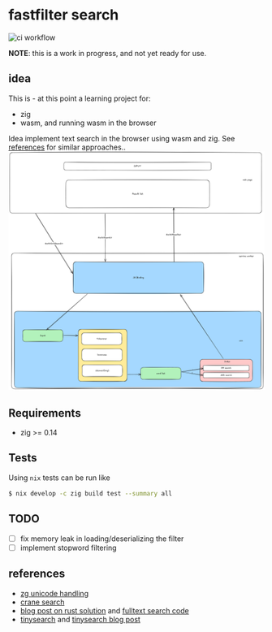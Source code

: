 # fastfilter search

![ci workflow](https://github.com/thekorn/fastfilter_search/actions/workflows/ci.yaml/badge.svg)

**NOTE**: this is a work in progress, and not yet ready for use.

## idea

This is - at this point a learning project for:

  - zig
  - wasm, and running wasm in the browser

Idea implement text search in the browser using wasm and zig. See [references](#references) for similar approaches..
![fast filter search](./docs/fastfilter_search.png)

## Requirements

- zig >= 0.14

## Tests

Using `nix` tests can be run like

```bash
$ nix develop -c zig build test --summary all
```

## TODO

- [ ] fix memory leak in loading/deserializing the filter
- [ ] implement stopword filtering

## references

 - [zg unicode handling](https://codeberg.org/atman/zg)
 - [crane search](https://github.com/healeycodes/crane-search)
 - [blog post on rust solution](https://dawchihliou.github.io/articles/i-built-a-snappy-full-text-search-with-webassembly-rust-nextjs-and-xor-filters) and [fulltext search code](https://github.com/DawChihLiou/dawchihliou.github.io/tree/main/wasm/fulltext-search)
 - [tinysearch](https://github.com/tinysearch/tinysearch) and [tinysearch blog post](https://endler.dev/2019/tinysearch)

